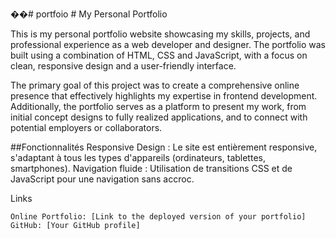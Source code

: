 ��#   p o r t f o i o 
 # My Personal Portfolio

This is my personal portfolio website showcasing my skills, projects, and professional experience as a web developer and designer. The portfolio was built using a combination of HTML, CSS and JavaScript, with a focus on clean, responsive design and a user-friendly interface.

The primary goal of this project was to create a comprehensive online presence that effectively highlights my expertise in frontend development. Additionally, the portfolio serves as a platform to present my work, from initial concept designs to fully realized applications, and to connect with potential employers or collaborators.

##Fonctionnalités
Responsive Design : Le site est entièrement responsive, s'adaptant à tous les types d'appareils (ordinateurs, tablettes, smartphones).
Navigation fluide : Utilisation de transitions CSS et de JavaScript pour une navigation sans accroc.

Links

    Online Portfolio: [Link to the deployed version of your portfolio]
    GitHub: [Your GitHub profile]
 
